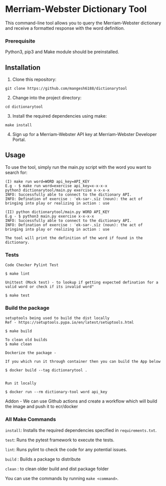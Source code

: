 # Merriam-Webster Dictionary Tool

This command-line tool allows you to query the Merriam-Webster dictionary and receive a formatted response with the word definition.

### Prerequisite
Python3, pip3 and Make module should be preinstalled. 

## Installation

1. Clone this repository:

```
git clone https://github.com/mangesh6188/dictionarytool

```

2. Change into the project directory:
```
cd dictionarytool
```

3. Install the required dependencies using make:

```
make install
```

4. Sign up for a Merriam-Webster API key at Merriam-Webster Developer Portal.

## Usage
To use the tool, simply run the main.py script with the word you want to search for:

```
(I) make run word=WORD api_key=API_KEY
E.g - $ make run word=exercise api_key=x-x-x-x
python3 dictionarytool/main.py exercise x-x-x-x
INFO: Successfully able to connect to the dictionary API.
INFO: Defination of exercise : ˈek-sər-ˌsīz (noun): the act of bringing into play or realizing in action : use

(II) python dictionarytool/main.py WORD API_KEY
E.g - $ python3 main.py exercise x-x-x-x
INFO: Successfully able to connect to the dictionary API.
INFO: Defination of exercise : ˈek-sər-ˌsīz (noun): the act of bringing into play or realizing in action : use

The tool will print the definition of the word if found in the dictionary.
```

### Tests
```
Code Checker Pylint Test

$ make lint 
```

```
Unittest (Mock test) - to lookup if getting expected defination for a valid word or check if its invalid word"

$ make test
```

### Build the package

```
setuptools being used to build the dist locally
Ref - https://setuptools.pypa.io/en/latest/setuptools.html

$ make build

To clean old builds
$ make clean

Dockerize the package - 

If you which run it through container then you can build the App below

$ docker build --tag dictionarytool .


Run it locally 

$ docker run --rm dictionary-tool word api_key

```

Addon - We can use Github actions and create a workflow which will build the image and push it to ecr/docker


### All Make Commands

`install`: Installs the required dependencies specified in `requirements.txt`.

`test`: Runs the pytest framework to execute the tests.

`lint`: Runs pylint to check the code for any potential issues.

`build` : Builds a package to distribute

`clean` : to clean older build and dist package folder

You can use the commands by running `make <command>`.
